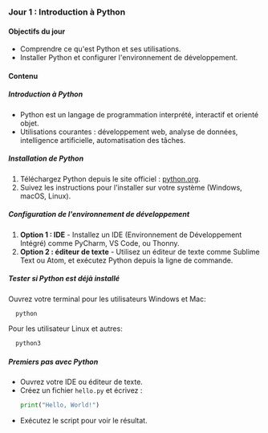 ### Jour 1 : Introduction à Python

#### Objectifs du jour
- Comprendre ce qu'est Python et ses utilisations.
- Installer Python et configurer l'environnement de développement.

#### Contenu

##### Introduction à Python
- Python est un langage de programmation interprété, interactif et orienté objet.
- Utilisations courantes : développement web, analyse de données, intelligence artificielle, automatisation des tâches.

##### Installation de Python
1. Téléchargez Python depuis le site officiel : [python.org](https://www.python.org/downloads/).
2. Suivez les instructions pour l'installer sur votre système (Windows, macOS, Linux).

##### Configuration de l'environnement de développement
1. **Option 1 : IDE** - Installez un IDE (Environnement de Développement Intégré) comme PyCharm, VS Code, ou Thonny.
2. **Option 2 : éditeur de texte** - Utilisez un éditeur de texte comme Sublime Text ou Atom, et exécutez Python depuis la ligne de commande.

##### Tester si Python est déjà installé 
Ouvrez votre terminal pour les utilisateurs Windows et Mac:
```bash
  python
  ```
Pour les utilisateur Linux et autres:
```bash
  python3
  ```
##### Premiers pas avec Python
- Ouvrez votre IDE ou éditeur de texte.
- Créez un fichier `hello.py` et écrivez :
  ```python
  print("Hello, World!")
  ```
- Exécutez le script pour voir le résultat.
